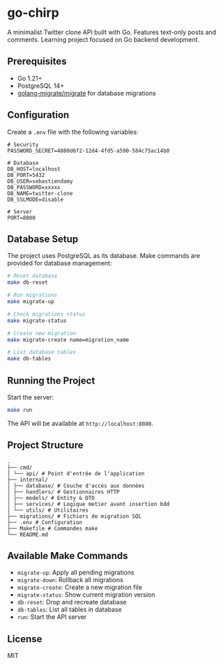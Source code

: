 # go-chirp

A minimalist Twitter clone API built with Go. Features text-only posts and comments. Learning project focused on Go backend development.

## Prerequisites

- Go 1.21+
- PostgreSQL 14+
- [golang-migrate/migrate](https://github.com/golang-migrate/migrate) for database migrations

## Configuration

Create a `.env` file with the following variables:

```env
# Security
PASSWORD_SECRET=4880d6f2-12d4-4fd5-a590-584c75ac14b0

# Database
DB_HOST=localhost
DB_PORT=5432
DB_USER=sebastiendamy
DB_PASSWORD=xxxxx
DB_NAME=twitter-clone
DB_SSLMODE=disable

# Server
PORT=8080
```

## Database Setup

The project uses PostgreSQL as its database. Make commands are provided for database management:

```bash
# Reset database
make db-reset

# Run migrations
make migrate-up

# Check migrations status
make migrate-status

# Create new migration
make migrate-create name=migration_name

# List database tables
make db-tables
```

## Running the Project

Start the server:

```bash
make run
```

The API will be available at `http://localhost:8080`.

## Project Structure

```
.
├── cmd/
│ └── api/ # Point d'entrée de l'application
├── internal/
│ ├── database/ # Couche d'accès aux données
│ ├── handlers/ # Gestionnaires HTTP
│ ├── models/ # Entity & DTO
│ ├── services/ # Logique metier avant insertion bdd
│ └── utils/ # Utilitaires
├── migrations/ # Fichiers de migration SQL
├── .env # Configuration
├── Makefile # Commandes make
└── README.md
```

## Available Make Commands

- `migrate-up`: Apply all pending migrations
- `migrate-down`: Rollback all migrations
- `migrate-create`: Create a new migration file
- `migrate-status`: Show current migration version
- `db-reset`: Drop and recreate database
- `db-tables`: List all tables in database
- `run`: Start the API server

## License

MIT
